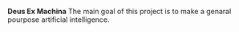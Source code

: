 **Deus Ex Machina**
The main goal of this project is to make a genaral pourpose artificial intelligence.
